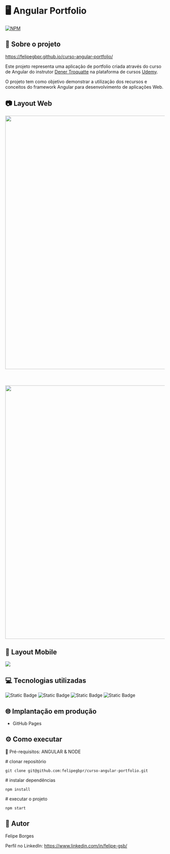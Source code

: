 # 🖥️ Angular Portfolio
[![NPM](https://img.shields.io/npm/l/react)](https://github.com/felipegbpr/curso-angular-portfolio/blob/main/LICENSE)

## 📃 Sobre o projeto 

https://felipegbpr.github.io/curso-angular-portfolio/

Este projeto representa uma aplicação de portfolio criada através do curso de Angular do instrutor [Dener Troquatte](https://www.linkedin.com/in/dener-s%C3%A3o-pedro-troquatte-ababa079/) na plataforma de cursos [Udemy](https://www.udemy.com/home/my-courses/learning/). 

O projeto tem como objetivo demonstrar a utilização dos recursos e conceitos do framework Angular para desenvolvimento de aplicações 
Web.

## 📷 Layout Web

<img src="https://github.com/felipegbpr/assets/blob/main/curso-angular-portfolio-web1.png" width="800px"/> <br/> <br/> <br/>  
<img src="https://github.com/felipegbpr/assets/blob/main/curso-angular-portfolio-web2.png" width="800px"/> 

## 📱 Layout Mobile
<img src="https://github.com/felipegbpr/assets/blob/main/curso-angular-portfolio-mob2.png" />

## 💻 Tecnologias utilizadas
![Static Badge](https://img.shields.io/badge/TypeScript-blue?style=for-the-badge&logo=typescript&logoSize=amg&color=black) 
![Static Badge](https://img.shields.io/badge/SCSS-violet?style=for-the-badge&logo=sass&logoSize=amg&color=black)
![Static Badge](https://img.shields.io/badge/HTML-orange?style=for-the-badge&logo=html5&logoSize=amg&color=black)
![Static Badge](https://img.shields.io/badge/Angular-red?style=for-the-badge&logo=angular&logoColor=red&logoSize=amg&color=black)

## 🌐 Implantação em produção
- GitHub Pages

## ⚙️ Como executar
🚩 Pré-requisitos: ANGULAR & NODE


  <span># clonar repositório</span>
    
    git clone git@github.com:felipegbpr/curso-angular-portfolio.git
   
  <span># instalar dependências</span>
    
    npm install
  
  <span># executar o projeto</span>
    
    npm start 
   
## 👔 Autor

Felipe Borges

Perfil no LinkedIn: https://www.linkedin.com/in/felipe-gsb/
